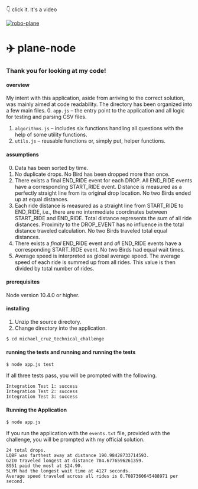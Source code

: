 👇 click it. it's a video

[![robo-plane](https://img.youtube.com/vi/Dt0DjIel7zs/0.jpg)](https://www.youtube.com/watch?v=Dt0DjIel7zs&feature=youtu.be)

# ✈️ plane-node

### Thank you for looking at my code!

#### overview
My intent with this application, aside from arriving to the correct solution, was mainly aimed at code readability. The directory has been organized into a few main files.
0. ```app.js``` – the entry point to the application and all logic for testing and parsing CSV files.
1. ```algorithms.js``` – includes six functions handling all questions with the help of some utility functions.
2. ```utils.js``` – reusable functions or, simply put, helper functions.

#### assumptions
0. Data has been sorted by time.
1. No duplicate drops. No Bird has been dropped more than once.
2. There exists a final END_RIDE event for each DROP. All END_RIDE events have a corresponding START_RIDE event. Distance is measured as a perfectly straight line from its original drop location. No two Birds ended up at equal distances.
3. Each ride distance is measured as a straight line from START_RIDE to END_RIDE, i.e., there are no intermediate coordinates between START_RIDE and END_RIDE. Total distance represents the sum of all ride distances. Proximity to the DROP_EVENT has no influence in the total distance traveled calculation. No two Birds traveled total equal distances.
4. There exists a _final_ END_RIDE event and _all_ END_RIDE events have a corresponding START_RIDE event. No two Birds had equal wait times.
5. Average speed is interpreted as global average speed. The average speed of each ride is summed up from all rides. This value is then divided by total number of rides.

#### prerequisites
Node version 10.4.0 or higher.

#### installing
1. Unzip the source directory.
2. Change directory into the application.
```console
$ cd michael_cruz_technical_challenge
```

#### running the tests and running and running the tests
```console
$ node app.js test
```
If all three tests pass, you will be prompted with the following.
```console
Integration Test 1: success
Integration Test 2: success
Integration Test 3: success
```

#### Running the Application
```console
$ node app.js
```
If you run the application with the ```events.txt``` file, provided with the challenge, you will be prompted with my official solution.
```console
24 total drops.
LQBF was farthest away at distance 190.98428733714593.
G2I0 traveled longest at distance 784.6776596261359.
8951 paid the most at $24.90.
5LYM had the longest wait time at 4127 seconds.
Average speed traveled across all rides is 0.7087360645488971 per second.
```
